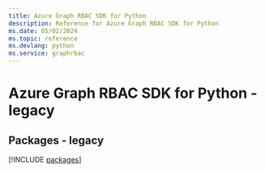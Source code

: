 ```yaml
---
title: Azure Graph RBAC SDK for Python
description: Reference for Azure Graph RBAC SDK for Python
ms.date: 05/02/2024
ms.topic: reference
ms.devlang: python
ms.service: graphrbac
---
```

# Azure Graph RBAC SDK for Python - legacy
## Packages - legacy
[!INCLUDE [packages](graph-rbac-index.md)]